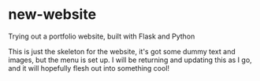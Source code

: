 # new-website
Trying out a portfolio website, built with Flask and Python

This is just the skeleton for the website, it's got some dummy text and images, but the menu is set up. I will be returning and updating this as I go, and it will hopefully flesh out into something cool!
